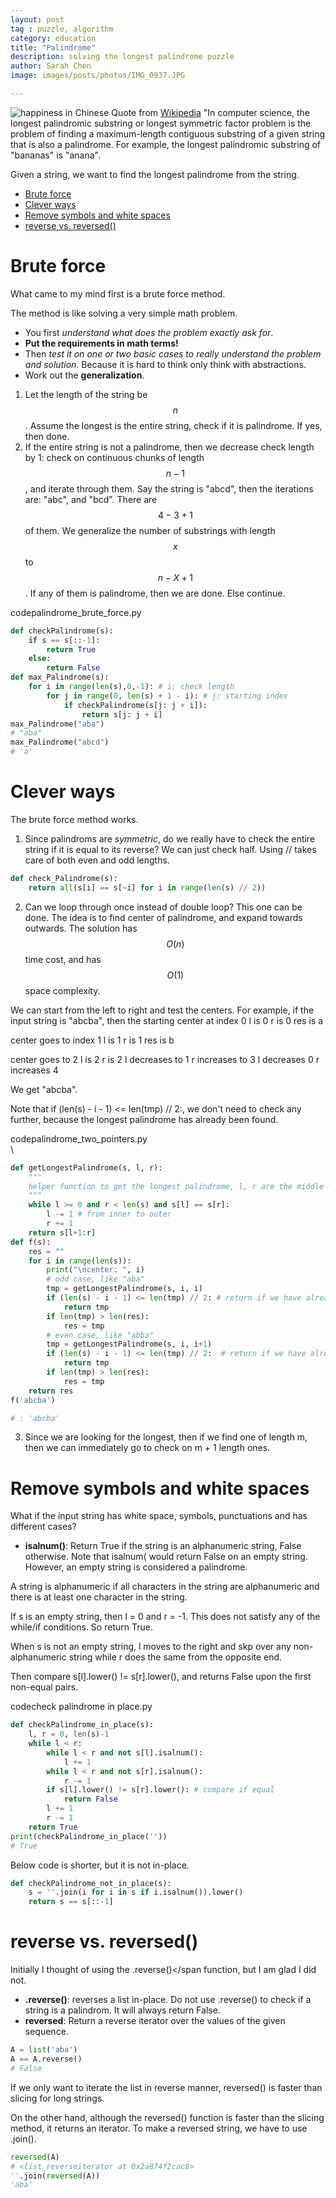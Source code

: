 ```yaml
---
layout: post
tag : puzzle, algorithm
category: education
title: "Palindrome"
description: solving the longest palindrome puzzle
author: Sarah Chen
image: images/posts/photos/IMG_0937.JPG

---
```

![happiness in Chinese](../images/posts/xi.jpg)
Quote from [Wikipedia](https://en.wikipedia.org/wiki/Longest_palindromic_substring#:~:text=In%20computer%20science%2C%20the%20longest,bananas%22%20is%20%22anana%22.) "In computer science, the longest palindromic substring or longest symmetric factor problem is the problem of finding a maximum-length contiguous substring of a given string that is also a palindrome. For example, the longest palindromic substring of "bananas" is "anana".

Given a string, we want to find the longest palindrome from the string. 
- [Brute force](#brute-force)
- [Clever ways](#clever-ways)
- [Remove symbols and white spaces](#remove-symbols-and-white-spaces)
- [reverse vs. reversed()](#reverse-vs-reversed)

# Brute force
What came to my mind first is a brute force method.  

The method is like solving a very simple math problem.  
* You first _understand what does the problem exactly ask for_.
* **Put the requirements in math terms!**  
* Then _test it on one or two basic cases to really understand the problem and solution_.  Because it is hard to think only think with abstractions.  
* Work out the **generalization**. 

1. Let the length of the string be $$n$$.  Assume the longest is the entire string, check if it is palindrome. If yes, then done. 
2. If the entire string is not a palindrome, then we decrease check length by 1:  check on continuous chunks of length $$n-1$$, and iterate through them. Say the string is "abcd", then the iterations are: "abc", and "bcd". There are $$4-3+1$$ of them. We generalize the number of substrings with length $$x$$ to $$n - X +1$$.  If any of them is palindrome, then we are done.  Else continue. 

<div class="code-head"><span>code</span>palindrome_brute_force.py</div>

```py
def checkPalindrome(s):
    if s == s[::-1]:
        return True
    else:
        return False
def max_Palindrome(s):
    for i in range(len(s),0,-1): # i: check length
        for j in range(0, len(s) + 1 - i): # j: starting index
            if checkPalindrome(s[j: j + i]):
                return s[j: j + i]
max_Palindrome("aba")
# "aba"
max_Palindrome("abcd")
# 'a'
```

# Clever ways

The brute force method works.   
1. Since palindroms are *symmetric*, do we really have to check the entire string if it is equal to its reverse?  We can just check half.  Using <span class="coding">//</span> takes care of both even and odd lengths.  
   
```python
def check_Palindrome(s):
    return all(s[i] == s[~i] for i in range(len(s) // 2))
```
2. Can we loop through once instead of double loop?
This one can be done.  The idea is to find center of palindrome, and expand towards outwards.  The solution has $$O(n)$$ time cost, and has $$O(1)$$ space complexity. 

We can start from the left to right and test the centers.  For example, if the input string is "abcba", then
the starting center at index 0
l is  0
r is  0
res is a

center goes to index 1
l is  1
r is  1
res is b

center goes to 2
l is  2
r is  2
l decreases to  1
r increases to  3
l decreases 0
r increases 4

We get "abcba".

Note that <span class="coding">if (len(s) - i - 1) <= len(tmp) // 2:</span>, we don't need to check any further, because the longest palindrome has already been found. 

<div class="code-head"><span>code</span>palindrome_two_pointers.py</div>\

```py
def getLongestPalindrome(s, l, r):
    """
    helper function to get the longest palindrome, l, r are the middle indexes  
    """ 
    while l >= 0 and r < len(s) and s[l] == s[r]:
        l -= 1 # from inner to outer
        r += 1
    return s[l+1:r]
def f(s):
    res = ""
    for i in range(len(s)):
        print("\ncenter: ", i)
        # odd case, like "aba"
        tmp = getLongestPalindrome(s, i, i)
        if (len(s) - i - 1) <= len(tmp) // 2: # return if we have already found the longest palindrome
            return tmp
        if len(tmp) > len(res):
            res = tmp
        # even case, like "abba"
        tmp = getLongestPalindrome(s, i, i+1)
        if (len(s) - i - 1) <= len(tmp) // 2:  # return if we have already found the longest palindrome
            return tmp
        if len(tmp) > len(res):
            res = tmp
    return res
f('abcba') 

# : 'abcba'
```
3. Since we are looking for the longest, then if we find one of length m, then we can immediately go to check on m + 1 length ones.  

# Remove symbols and white spaces

What if the input string has white space, symbols, punctuations and has different cases? 
* **isalnum()**: Return True if the string is an alphanumeric string, False otherwise.  Note that <span class="coding">isalnum(</span> would return False on an empty string.   However, an empty string is considered a palindrome. 

A string is alphanumeric if all characters in the string are alphanumeric and there is at least one character in the string.

If s is an empty string, then l = 0 and r = -1.  This does not satisfy any of the while/if conditions.  So return <span class="coding">True</span>.

When s is not an empty string, l moves to the right and skp over any non-alphanumeric string while r does the same from the opposite end. 

Then compare <span class="coding">s[l].lower() != s[r].lower()</span>, and returns False upon the first non-equal pairs.   

<div class="code-head"><span>code</span>check palindrome in place.py</div>

```py
def checkPalindrome_in_place(s):
    l, r = 0, len(s)-1
    while l < r:
        while l < r and not s[l].isalnum():
            l += 1
        while l < r and not s[r].isalnum():
            r -= 1
        if s[l].lower() != s[r].lower(): # compare if equal
            return False
        l += 1
        r -= 1
    return True
print(checkPalindrome_in_place(''))
# True
```

Below code is shorter, but it is not in-place. 

```python
def checkPalindrome_not_in_place(s):
    s = ''.join(i for i in s if i.isalnum()).lower()
    return s == s[::-1]
```
# reverse vs. reversed()
Initially I thought of using the <span class="coding">.reverse()</span function, but I am glad I did not. 

* **<span class="coding">.reverse()</span>**: reverses a list in-place.   Do not use <span class="coding">.reverse()</span> to check if a string is a palindrom.  It will always return False.  
* **<span class="coding">reversed</span>**: Return a reverse iterator over the values of the given sequence. 
  
```python
A = list('aba')
A == A.reverse()
# False
```

If we only want to iterate the list in reverse manner, reversed() is faster than slicing for long strings.   

On the other hand, although the reversed() function is faster than the slicing method, it returns an iterator. To make a reversed string, we have to use .join().

```python
reversed(A)
# <list_reverseiterator at 0x2a874f2cac8>
''.join(reversed(A))
'aba'
```
